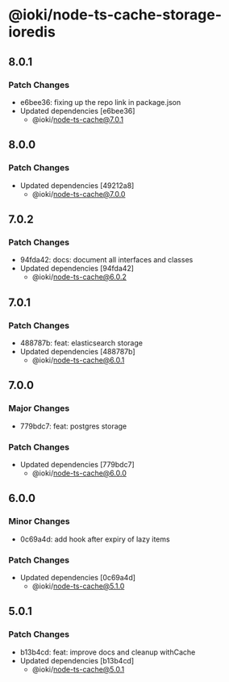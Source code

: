 # @ioki/node-ts-cache-storage-ioredis

## 8.0.1

### Patch Changes

- e6bee36: fixing up the repo link in package.json
- Updated dependencies [e6bee36]
  - @ioki/node-ts-cache@7.0.1

## 8.0.0

### Patch Changes

- Updated dependencies [49212a8]
  - @ioki/node-ts-cache@7.0.0

## 7.0.2

### Patch Changes

- 94fda42: docs: document all interfaces and classes
- Updated dependencies [94fda42]
  - @ioki/node-ts-cache@6.0.2

## 7.0.1

### Patch Changes

- 488787b: feat: elasticsearch storage
- Updated dependencies [488787b]
  - @ioki/node-ts-cache@6.0.1

## 7.0.0

### Major Changes

- 779bdc7: feat: postgres storage

### Patch Changes

- Updated dependencies [779bdc7]
  - @ioki/node-ts-cache@6.0.0

## 6.0.0

### Minor Changes

- 0c69a4d: add hook after expiry of lazy items

### Patch Changes

- Updated dependencies [0c69a4d]
  - @ioki/node-ts-cache@5.1.0

## 5.0.1

### Patch Changes

- b13b4cd: feat: improve docs and cleanup withCache
- Updated dependencies [b13b4cd]
  - @ioki/node-ts-cache@5.0.1
